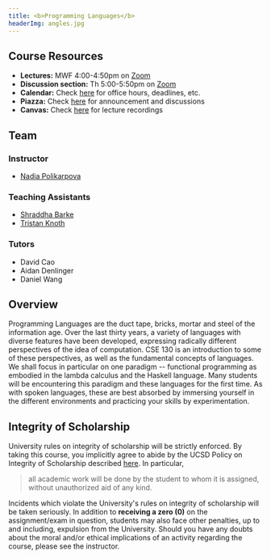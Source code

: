 ```yaml
---
title: <b>Programming Languages</b>
headerImg: angles.jpg
---
```


## Course Resources

- **Lectures:**             MWF 4:00-4:50pm on [Zoom](https://ucsd.zoom.us/j/934813358)
- **Discussion section:**   Th 5:00-5:50pm on [Zoom](https://ucsd.zoom.us/j/934813358)
- **Calendar:**             Check [here](calendar.html) for office hours, deadlines, etc.
- **Piazza:**               Check [here](https://www.piazza.com/ucsd/fall2020/cse130/home) for announcement and discussions
- **Canvas:**               Check [here](https://canvas.ucsd.edu/courses/18855) for lecture recordings


## Team

### Instructor

* [Nadia Polikarpova](https://cseweb.ucsd.edu/~npolikarpova/)

### Teaching Assistants

* [Shraddha Barke](https://shraddhabarke.github.io/)
* [Tristan Knoth](https://tjknoth.github.io/)

### Tutors

* David Cao
* Aidan Denlinger
* Daniel Wang

## Overview

Programming Languages are the duct tape, bricks, mortar
and steel of the information age. Over the last thirty
years, a variety of languages with diverse features have
been developed, expressing radically different perspectives
of the idea of computation. CSE 130 is an introduction to
some of these perspectives, as well as the fundamental concepts of
languages. We shall focus in particular on one paradigm -- functional
programming as embodied in the lambda calculus and the Haskell language. 
Many students will be encountering this
paradigm and these languages for the first time. As with
spoken languages, these are best absorbed by immersing yourself
in the different environments and practicing your skills by
experimentation.

## Integrity of Scholarship

University rules on integrity of scholarship will be strictly enforced. By
taking this course, you implicitly agree to abide by the UCSD Policy on
Integrity of Scholarship described [here](https://senate.ucsd.edu/Operating-Procedures/Senate-Manual/appendices/2).
In particular,

> all academic work will be done by the student to whom it is assigned,
> without unauthorized aid of any kind.

Incidents which violate the University's rules on integrity of scholarship
will be taken seriously.  In addition to **receiving a zero (0)** on the
assignment/exam in question, students may also face other penalties,
up to and including, expulsion from the University.  Should you have
any doubts about the moral and/or ethical implications of an activity
regarding the course, please see the instructor.